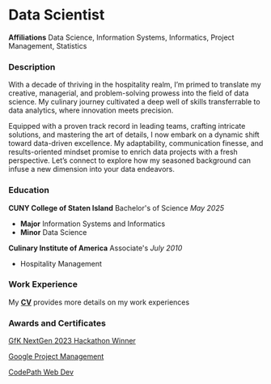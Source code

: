 # **Data Scientist**

**Affiliations** Data Science, Information Systems, Informatics, Project Management, Statistics

### **Description**

With a decade of thriving in the hospitality realm, I’m primed to translate my creative, managerial, and problem-solving prowess into the field of data science. My culinary journey cultivated a deep well of skills transferrable to data analytics, where innovation meets precision.

Equipped with a proven track record in leading teams, crafting intricate solutions, and mastering the art of details, I now embark on a dynamic shift toward data-driven excellence. My adaptability, communication finesse, and results-oriented mindset promise to enrich data projects with a fresh perspective. Let’s connect to explore how my seasoned background can infuse a new dimension into your data endeavors.

### **Education**

**CUNY College of Staten Island** Bachelor's of Science _May 2025_
<ul>
  <li><strong>Major</strong> Information Systems and Informatics</li>
  <li><strong>Minor</strong> Data Science</li>
</ul>  

**Culinary Institute of America** Associate's _July 2010_
<ul>
  <li>Hospitality Management</li>
</ul>  

### **Work Experience**

My [**CV**](https://docs.google.com/document/d/1qMqySHzn_pH6aeEWShVqNdmYOuRXO-B9xEjhjf03kLU/edit) provides more details on my work experiences 

### **Awards and Certificates**

[GfK NextGen 2023 Hackathon Winner](https://www.gfk.com/press/hackathon-data-science-winners)

[Google Project Management](https://coursera.org/share/489bf4be42e622b827a8a457ab5d3fa8)

[CodePath Web Dev](https://drive.google.com/file/d/1Pg9mdqkUPf5y3OLvfVFNolzQNIrKvV_8/view)
